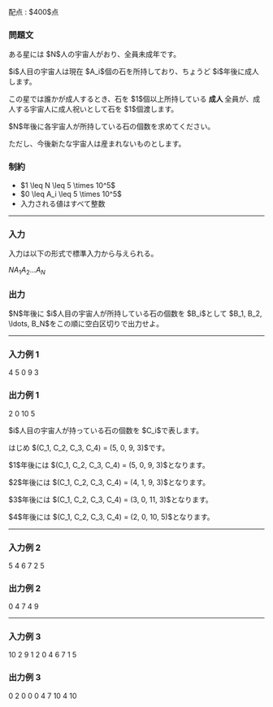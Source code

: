 
<div>

<span>

<span>

<p>
配点 : $400$点
</p>

<div>

<section>

### **問題文**

<p>
ある星には $N$人の宇宙人がおり、全員未成年です。
</p>

<p>
$i$人目の宇宙人は現在 $A_i$個の石を所持しており、ちょうど $i$年後に成人します。
</p>

<p>
この星では誰かが成人するとき、石を $1$個以上所持している
<strong>
成人
</strong>
全員が、成人する宇宙人に成人祝いとして石を $1$個渡します。
</p>

<p>
$N$年後に各宇宙人が所持している石の個数を求めてください。
</p>

<p>
ただし、今後新たな宇宙人は産まれないものとします。
</p>

</section>

</div>

<div>

<section>

### **制約**

<ul>

<li>
$1 \leq N \leq 5 \times 10^5$
</li>

<li>
$0 \leq A_i \leq 5 \times 10^5$
</li>

<li>
入力される値はすべて整数
</li>

</ul>

</section>

</div>

---

<div>

<div>

<section>

### **入力**

<p>
入力は以下の形式で標準入力から与えられる。
</p>

<div>

$N$$A_1$$A_2$$\ldots$$A_N$
</div>

</section>

</div>

<div>

<section>

### **出力**

<p>
$N$年後に $i$人目の宇宙人が所持している石の個数を $B_i$として $B_1, B_2, \ldots, B_N$をこの順に空白区切りで出力せよ。
</p>

</section>

</div>

</div>

---

<div>

<section>

### **入力例 1**

<div>

4
5 0 9 3

</div>

</section>

</div>

<div>

<section>

### **出力例 1**

<div>

2 0 10 5

</div>

<p>
$i$人目の宇宙人が持っている石の個数を $C_i$で表します。
</p>

<p>
はじめ $(C_1, C_2, C_3, C_4) = (5, 0, 9, 3)$です。
</p>

<p>
$1$年後には $(C_1, C_2, C_3, C_4) = (5, 0, 9, 3)$となります。
</p>

<p>
$2$年後には $(C_1, C_2, C_3, C_4) = (4, 1, 9, 3)$となります。
</p>

<p>
$3$年後には $(C_1, C_2, C_3, C_4) = (3, 0, 11, 3)$となります。
</p>

<p>
$4$年後には $(C_1, C_2, C_3, C_4) = (2, 0, 10, 5)$となります。
</p>

</section>

</div>

---

<div>

<section>

### **入力例 2**

<div>

5
4 6 7 2 5

</div>

</section>

</div>

<div>

<section>

### **出力例 2**

<div>

0 4 7 4 9

</div>

</section>

</div>

---

<div>

<section>

### **入力例 3**

<div>

10
2 9 1 2 0 4 6 7 1 5

</div>

</section>

</div>

<div>

<section>

### **出力例 3**

<div>

0 2 0 0 0 4 7 10 4 10

</div>

</section>

</div>

</span>

</span>

</div>
